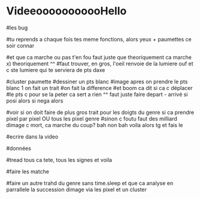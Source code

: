 # VideeooooooooooHello


#les bug

#tu reprends a chaque fois tes meme fonctions, alors yeux + paumettes ce soir connar

#et que ca marche ou pas t'en fou faut juste que theoriquement ca marche x) theoriquement ^^
#faut trouver, en gros, l'oeil renvoie de la lumiere ouf et c ste lumiere qui te serviera de pts daxe

#cluster paumette
  #dessiner un pts blanc
  #image apres on prendre le pts blanc 1 on fait un trait
  #on fait la difference
  #et boom ca dit si ca c déplacer
  #le pts c pour se la peter ca sert a rien ^^ faut juste faire depart - arrivé si posi alors si nega alors

#voir si on doit faire de plus gros trait pour les doigts du genre si ca prendre pixel par pixel OU tous les pixel genre
#sinon c foutu faut des milliard dimage c mort, ca marche du coup? bah non bah voila alors tg et fais le

#ecrire dans la video

#données

#tread tous ca tete, tous les signes et voila

#faire les matche

#faire un autre trahd du genre sans time.sleep et que ca analyse en parrallele la succession dimage via les pixel et un cluster
